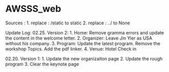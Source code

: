 # AWSSS_web
Sources :
	1.  replace : /static to static
	2.	replace : ../ to None

Update Log:
02.25. Version 2:
	1. Home: 		Remove gramma errors and update the content in the welcome letter.
	2. Organizer:	Leave Jin Yier as USA without his company.
	3. Program:		Update the latest program.
					Remove the workshop Topics.
					Add the pdf linker.
	4. Venue: 		Hotel Check in

02.20. Version 1:
	1. Update the new organizaiton page
	2. Update the rough program
	3. Clear the keynote page